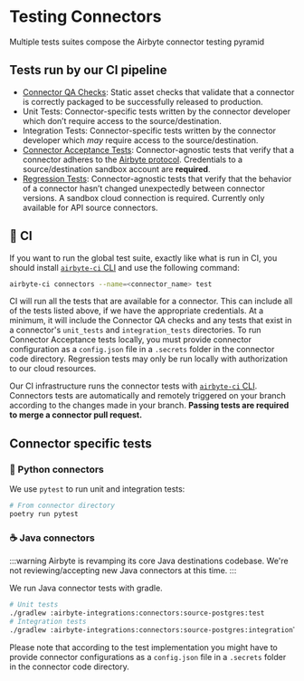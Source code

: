 # Testing Connectors

Multiple tests suites compose the Airbyte connector testing pyramid

## Tests run by our CI pipeline

- [Connector QA Checks](https://docs.airbyte.com/contributing-to-airbyte/resources/qa-checks): Static asset checks that validate that a connector is correctly packaged to be successfully released to production.
- Unit Tests: Connector-specific tests written by the connector developer which don’t require access to the source/destination.
- Integration Tests: Connector-specific tests written by the connector developer which _may_ require access to the source/destination.
- [Connector Acceptance Tests](https://docs.airbyte.com/connector-development/testing-connectors/connector-acceptance-tests-reference/): Connector-agnostic tests that verify that a connector adheres to the [Airbyte protocol](https://docs.airbyte.com/understanding-airbyte/airbyte-protocol). Credentials to a source/destination sandbox account are **required**.
- [Regression Tests](https://github.com/airbytehq/airbyte/tree/master/airbyte-ci/connectors/live-tests): Connector-agnostic tests that verify that the behavior of a connector hasn’t changed unexpectedly between connector versions. A sandbox cloud connection is required. Currently only available for API source connectors.


## 🤖 CI

If you want to run the global test suite, exactly like what is run in CI, you should install [`airbyte-ci` CLI](https://github.com/airbytehq/airbyte/blob/master/airbyte-ci/connectors/pipelines/README.md) and use the following command:

```bash
airbyte-ci connectors --name=<connector_name> test
```

CI will run all the tests that are available for a connector. This can include all of the tests listed above, if we have the appropriate credentials. At a minimum, it will include the Connector QA checks and any tests that exist in a connector's `unit_tests` and `integration_tests` directories.
To run Connector Acceptance tests locally, you must provide connector configuration as a `config.json` file in a `.secrets` folder in the connector code directory.
Regression tests may only be run locally with authorization to our cloud resources.

Our CI infrastructure runs the connector tests with [`airbyte-ci` CLI](https://github.com/airbytehq/airbyte/blob/master/airbyte-ci/connectors/pipelines/README.md). Connectors tests are automatically and remotely triggered on your branch according to the changes made in your branch.
**Passing tests are required to merge a connector pull request.**

## Connector specific tests

### 🐍 Python connectors

We use `pytest` to run unit and integration tests:

```bash
# From connector directory
poetry run pytest
```

### ☕ Java connectors

:::warning
Airbyte is revamping its core Java destinations codebase. We're not reviewing/accepting new Java connectors at this time.
:::

We run Java connector tests with gradle.

```bash
# Unit tests
./gradlew :airbyte-integrations:connectors:source-postgres:test
# Integration tests
./gradlew :airbyte-integrations:connectors:source-postgres:integrationTestJava
```

Please note that according to the test implementation you might have to provide connector configurations as a `config.json` file in a `.secrets` folder in the connector code directory.

